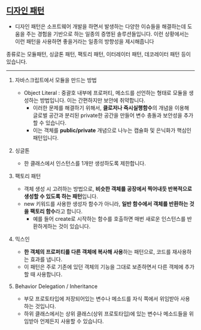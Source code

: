 ## [디자인 패턴](https://im-developer.tistory.com/141)

- 디자인 패턴은 소프트웨어 개발을 하면서 발생하는 다양한 이슈들을 해결하는데 도움을 주는 경험을 기반으로 하는 일종의 증명된 솔루션들입니다.
이런 상황에서는 이런 패턴을 사용하면 좋을거라는 일종의 방향성을 제시해줍니다

종류로는 모듈패턴, 싱글톤 패턴, 팩토리 패턴, 이터레이터 패턴, 데코레이터 패턴 등이 있습니다.

---

1. 자바스크립트에서 모듈을 만드는 방법 
    - Object Literal : 중괄호 내부에 프로퍼티, 메소드를 선언하는 형태로 모듈을 생성하는 방법입니다. 이는 간편하지만 보안에 취약합니다.
        - 이러한 문제를 해결하기 위해서, **클로저나 즉시실행함수**의 개념을 이용해 글로벌 공간과 분리된 private한 공간을 만들어 변수 충돌과 보안성을 추가할 수 있습니다.
        - 이는 객체를 **public/private** 개념으로 나누는 캡슐화 및 은닉화가 핵심인 패턴입니다. 

2. 싱글톤
    - 한 클래스에서 인스턴스를 1개만 생성하도록 제한합니다.

3. 팩토리 패턴 
    - 객체 생성 시 고려하는 방법으로, **비슷한 객체를 공장에서 찍어내듯 반복적으로 생성할 수 있도록 하는 패턴**입니다.
    - new 키워드를 사용한 생성자 함수가 아니라, **일반 함수에서 객체를 반환하는 것을 팩토리 함수**라고 합니다.
        - 예를 들어 create로 시작하는 함수를 호출하면 매번 새로운 인스턴스를 반환하게하는 것이 있습니다.

4. 믹스인
    - **한 객체의 프로퍼티를 다른 객체에 복사해 사용**하는 패턴으로, 코드를 재사용하는 효과를 냅니다.
    - 이 패턴은 주로 기존에 있던 객체의 기능을 그대로 보존하면서 다른 객체에 추가할 때 사용합니다.

5. Behavior Delegation / Inheritance
    - 부모 프로토타입에 저장되어있는 변수나 메소드를 자식 쪽에서 위임받아 사용하는 것입니다.
    - 하위 클래스에서는 상위 클래스(상위 프로토타입)에 있는 변수나 메소드들을 위임받아 언제든지 사용할 수 있습니다.
